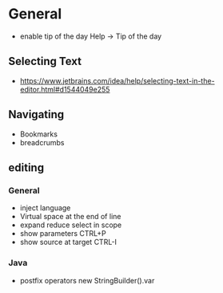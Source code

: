 # General
- enable tip of the day Help -> Tip of the day
## Selecting Text
- https://www.jetbrains.com/idea/help/selecting-text-in-the-editor.html#d1544049e255
## Navigating 
- Bookmarks
- breadcrumbs
## editing 
### General
- inject language
- Virtual space at the end of line
- expand reduce select in scope
- show parameters CTRL+P
- show source at target CTRL-I
### Java
- postfix operators new StringBuilder().var 
